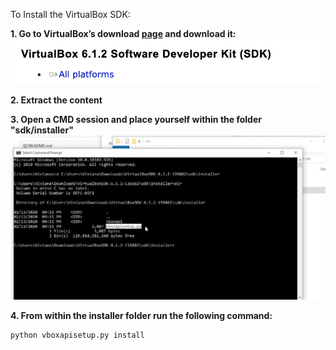 To Install the VirtualBox SDK: 

**1. Go to VirtualBox’s download [page](https://www.virtualbox.org/wiki/Downloads) 
and download it:** 
![Screenshot of the correct link to download](guide-images/VirtualBox-SDK.png?raw=true "Link")


**2. Extract the content**


**3. Open a CMD session and place yourself within the folder "sdk/installer"**
![Screenshot of the installer path](guide-images/cmd.png?raw=true "Cmd")


**4. From within the installer folder run the following command:**
```
python vboxapisetup.py install 
```

